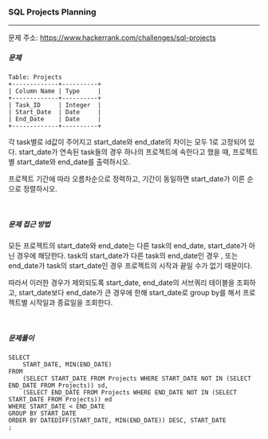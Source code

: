 ### SQL Projects Planning

------

문제 주소: https://www.hackerrank.com/challenges/sql-projects



##### 문제

```
Table: Projects
+-------------+----------+
| Column Name | Type     |
+-------------+----------+
| Task_ID     | Integer  |
| Start_Date  | Date     |
| End_Date    | Date     |
+-------------+----------+
```

 각 task별로 id값이 주어지고 start_date와 end_date의 차이는 모두 1로 고정되어 있다. start_date가 연속된 task들의 경우 하나의 프로젝트에 속한다고 했을 때, 프로젝트별 start_date와 end_date를 출력하시오.    

프로젝트 기간에 따라 오름차순으로 정력하고, 기간이 동일하면 start_date가 이른 순으로 정렬하시오.    

​    

##### 문제 접근 방법

모든 프로젝트의 start_date와 end_date는 다른 task의  end_date, start_date가 아닌 경우에 해당한다. task의 start_date가 다른 task의 end_date인 경우 , 또는 end_date가 task의 start_date인 경우 프로젝트의 시작과 끝일 수가 없기 때문이다.    

따라서 이러한 경우가 제외되도록 start_date, end_date의 서브쿼리 테이블을 조회하고, start_date보다 end_date가 큰 경우에 한해 start_date로 group by를 해서 프로젝트별 시작일과 종료일을 조회한다.    

​     

##### 문제풀이

```
SELECT
 	START_DATE, MIN(END_DATE)
FROM 
	(SELECT START_DATE FROM Projects WHERE START_DATE NOT IN (SELECT END_DATE FROM Projects)) sd,
	(SELECT END_DATE FROM Projects WHERE END_DATE NOT IN (SELECT START_DATE FROM Projects)) ed
WHERE START_DATE < END_DATE
GROUP BY START_DATE
ORDER BY DATEDIFF(START_DATE, MIN(END_DATE)) DESC, START_DATE
;
```

